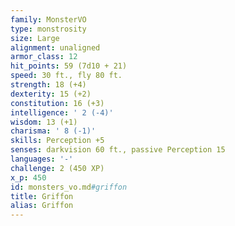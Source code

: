 ```yaml
---
family: MonsterVO
type: monstrosity
size: Large
alignment: unaligned
armor_class: 12
hit_points: 59 (7d10 + 21)
speed: 30 ft., fly 80 ft.
strength: 18 (+4)
dexterity: 15 (+2)
constitution: 16 (+3)
intelligence: ' 2 (-4)'
wisdom: 13 (+1)
charisma: ' 8 (-1)'
skills: Perception +5
senses: darkvision 60 ft., passive Perception 15
languages: '-'
challenge: 2 (450 XP)
x_p: 450
id: monsters_vo.md#griffon
title: Griffon
alias: Griffon
---
```


